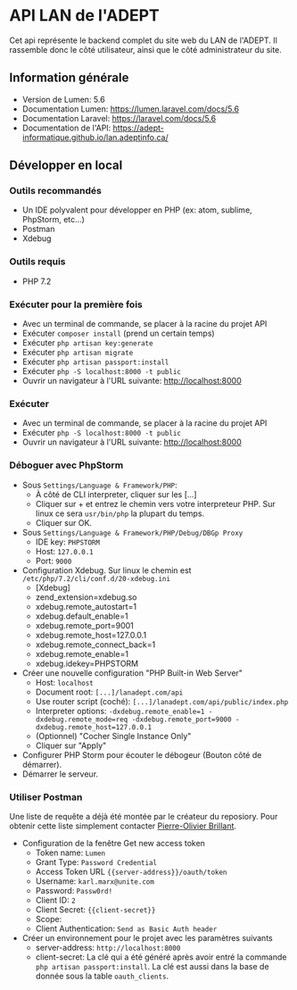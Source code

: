 # API LAN de l'ADEPT

Cet api représente le backend complet du site web du LAN de l'ADEPT. Il rassemble donc le côté utilisateur, ainsi que le côté administrateur du site.

## Information générale

 - Version de Lumen: 5.6
 - Documentation Lumen: https://lumen.laravel.com/docs/5.6 
 - Documentation Laravel: https://laravel.com/docs/5.6
 - Documentation de l'API: https://adept-informatique.github.io/lan.adeptinfo.ca/


## Développer en local

### Outils recommandés

 - Un IDE polyvalent pour développer en PHP (ex: atom, sublime, PhpStorm, etc...)
 - Postman
 - Xdebug
 
 ### Outils requis
  - PHP 7.2

### Exécuter pour la première fois

 - Avec un terminal de commande, se placer à la racine du projet API
 - Exécuter `composer install` (prend un certain temps)
 - Exécuter `php artisan key:generate`
 - Exécuter `php artisan migrate`
 - Exécuter `php artisan passport:install`
 - Exécuter `php -S localhost:8000 -t public`
 - Ouvrir un navigateur à l'URL suivante: [http://localhost:8000](http://localhost:8000)

### Exécuter
 - Avec un terminal de commande, se placer à la racine du projet API
 - Exécuter `php -S localhost:8000 -t public`
 - Ouvrir un navigateur à l'URL suivante: [http://localhost:8000](http://localhost:8000)

### Déboguer avec PhpStorm

 - Sous `Settings/Language & Framework/PHP`:
    - À côté de CLI interpreter, cliquer sur les [...]
    - Cliquer sur + et entrez le chemin vers votre interpreteur PHP. Sur linux ce sera `usr/bin/php` la plupart du temps.
    - Cliquer sur OK.
 - Sous `Settings/Language & Framework/PHP/Debug/DBGp Proxy`
    - IDE key: `PHPSTORM`
    - Host: `127.0.0.1`
    - Port: `9000`
 - Configuration Xdebug. Sur linux le chemin est `/etc/php/7.2/cli/conf.d/20-xdebug.ini`
    - [Xdebug]
    - zend_extension=xdebug.so
    - xdebug.remote_autostart=1
    - xdebug.default_enable=1
    - xdebug.remote_port=9001
    - xdebug.remote_host=127.0.0.1
    - xdebug.remote_connect_back=1
    - xdebug.remote_enable=1
    - xdebug.idekey=PHPSTORM
 - Créer une nouvelle configuration "PHP Built-in Web Server"
    - Host: `localhost`
    - Document root: `[...]/lanadept.com/api`
    - Use router script (coché): `[...]/lanadept.com/api/public/index.php`
    - Interpreter options: `-dxdebug.remote_enable=1 -dxdebug.remote_mode=req -dxdebug.remote_port=9000 -dxdebug.remote_host=127.0.0.1`
    - (Optionnel) "Cocher Single Instance Only"
    - Cliquer sur "Apply"
 - Configurer PHP Storm pour écouter le débogeur (Bouton  côté de démarrer).
 - Démarrer le serveur.
 
 ### Utiliser Postman
 Une liste de requête a déjà été montée par le créateur du reposiory. Pour obtenir cette liste simplement contacter [Pierre-Olivier Brillant](https://github.com/PierreOlivierBrillant).
 - Configuration de la fenêtre Get new access token
    - Token name: `Lumen`
    - Grant Type: `Password Credential`
    - Access Token URL `{{server-address}}/oauth/token`
    - Username: `karl.marx@unite.com`
    - Password: `Passw0rd!`
    - Client ID: `2`
    - Client Secret: `{{client-secret}}`
    - Scope: 
    - Client Authentication: `Send as Basic Auth header`
 - Créer un environnement pour le projet avec les paramètres suivants
    - server-address: `http://localhost:8000`
    - client-secret: La clé qui a été généré après avoir entré la commande `php artisan passport:install`. La clé est aussi dans la base de donnée sous la table `oauth_clients`.
